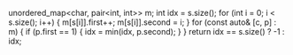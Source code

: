 unordered_map<char, pair<int, int>> m;
int idx = s.size();
for (int i = 0; i < s.size(); i++) {
m[s[i]].first++;
m[s[i]].second = i;
}
for (const auto& [c, p] : m) {
if (p.first == 1) {
idx = min(idx, p.second);
}
}
return idx == s.size() ? -1 : idx;